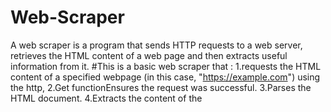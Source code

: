 # Web-Scraper
A web scraper is a program that sends HTTP requests to a web server, 
retrieves the HTML content of a web page and then extracts useful information from it.
#This is a basic web scraper that :
   1.requests the HTML content of a specified webpage (in this case, "https://example.com") using the http,
   2.Get functionEnsures the request was successful.
   3.Parses the HTML document.
   4.Extracts the content of the <title> element.
   5.Prints the page title to the console.
This basic scraper can be extended to extract more complex information by modifying the goquery selectors and processing logic to target different elements or attributes within the HTML document.
